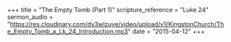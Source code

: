 +++
title = "The Empty Tomb (Part 1)"
scripture_reference = "Luke 24"
sermon_audio = "https://res.cloudinary.com/dy3wlzuye/video/upload/v1/KingstonChurch/The_Empty_Tomb_a_Lk_24_Introduction.mp3"
date = "2015-04-12"
+++
